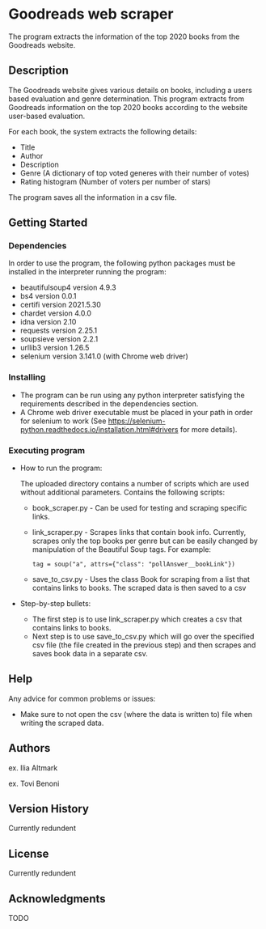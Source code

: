 # Goodreads web scraper

The program extracts the information of the top 2020 books from the Goodreads website.

## Description

The Goodreads website gives various details on books, including a users based evaluation 
and genre determination. This program extracts from Goodreads information on the top 2020
books according to the website user-based evaluation.

For each book, the system extracts the following details:
  - Title
  - Author
  - Description
  - Genre (A dictionary of top voted generes with their number of votes)
  - Rating histogram (Number of voters per number of stars)

The program saves all the information in a csv file.

## Getting Started

### Dependencies

In order to use the program, the following python packages must be installed in 
the interpreter running the program:
  - beautifulsoup4 version 4.9.3
  - bs4 version 0.0.1
  - certifi version 2021.5.30
  - chardet version 4.0.0
  - idna version 2.10
  - requests version 2.25.1
  - soupsieve version 2.2.1
  - urllib3 version 1.26.5
  - selenium version 3.141.0 (with Chrome web driver)

### Installing

- The program can be run using any python interpreter satisfying the requirements 
described in the dependencies section. 
- A Chrome web driver executable must be placed in your path in order for selenium to work 
  (See https://selenium-python.readthedocs.io/installation.html#drivers for more details).

### Executing program

* How to run the program:
  
  The uploaded directory contains a number of scripts which are used without
  additional parameters. Contains the following scripts:
  * book_scraper.py - Can be used for testing and scraping specific links.
  * link_scraper.py - Scrapes links that contain book info. Currently, scrapes
    only the top books per genre but can be easily changed by manipulation of 
    the Beautiful Soup tags. For example:
    
    ``tag = soup("a", attrs={"class": "pollAnswer__bookLink"})``
  * save_to_csv.py - Uses the class Book for scraping from a list that contains 
    links to books. The scraped data is then saved to a csv
* Step-by-step bullets:
  * The first step is to use link_scraper.py which creates a csv that contains 
    links to books.
  * Next step is to use save_to_csv.py which will go over the specified csv
    file (the file created in the previous step) and then scrapes and saves 
    book data in a separate csv.

## Help

Any advice for common problems or issues:
* Make sure to not open the csv (where the data is written to) file when writing the scraped data.

## Authors

ex. Ilia Altmark

ex. Tovi Benoni

## Version History

Currently redundent

## License

Currently redundent

## Acknowledgments

TODO
